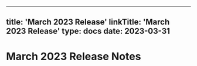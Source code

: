---
title: 'March 2023 Release'
linkTitle: 'March 2023 Release'
type: docs
date: 2023-03-31
----

# March 2023 Release Notes